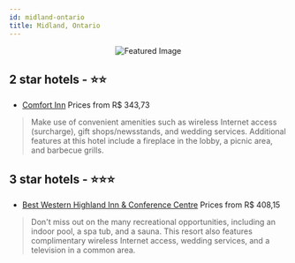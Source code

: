 ```yaml
---
id: midland-ontario
title: Midland, Ontario
---
```


<center><img src="https://i.travelapi.com/hotels/1000000/10000/8100/8036/10573af2_z.jpg" alt="Featured Image" /></center>


##  2 star hotels - ⭐️⭐️

-    [Comfort Inn](https://us.hurb.com/hotels/midland/comfort-inn-JNP-JP319245?cmp=18055) Prices from R$ 343,73
   > Make use of convenient amenities such as wireless Internet access (surcharge), gift shops/newsstands, and wedding services. Additional features at this hotel include a fireplace in the lobby, a picnic area, and barbecue grills.

##  3 star hotels - ⭐️⭐️⭐️

-    [Best Western Highland Inn & Conference Centre](https://us.hurb.com/hotels/midland/best-western-highland-inn-conference-centre-JNP-JP753866?cmp=18055) Prices from R$ 408,15
   > Don't miss out on the many recreational opportunities, including an indoor pool, a spa tub, and a sauna. This resort also features complimentary wireless Internet access, wedding services, and a television in a common area.
